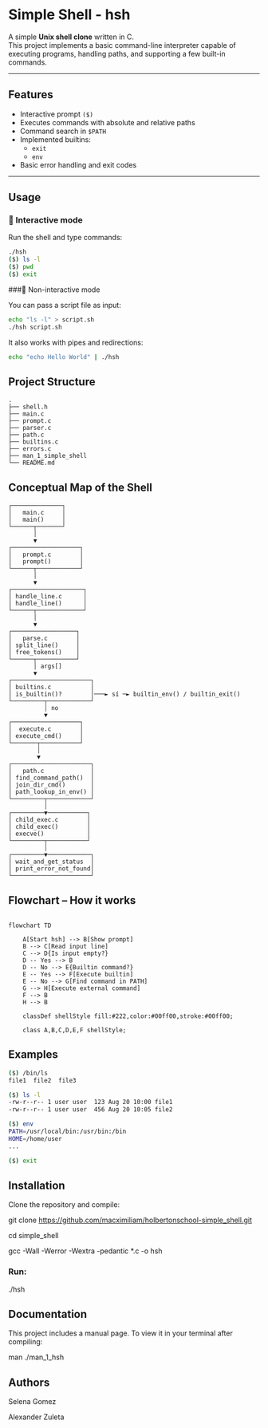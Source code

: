 # Simple Shell - hsh

A simple **Unix shell clone** written in C.  
This project implements a basic command-line interpreter capable of executing programs, handling paths, and supporting a few built-in commands.

---

## Features

- Interactive prompt `($)`  
- Executes commands with absolute and relative paths  
- Command search in `$PATH`  
- Implemented builtins:
  - `exit`
  - `env`  
- Basic error handling and exit codes  

---

## Usage

### 🔹 Interactive mode
Run the shell and type commands:

```sh
./hsh
($) ls -l
($) pwd
($) exit

```

###🔹 Non-interactive mode

You can pass a script file as input:

``` sh
echo "ls -l" > script.sh
./hsh script.sh
```

It also works with pipes and redirections:

```sh
echo "echo Hello World" | ./hsh
```

## Project Structure
```
.
├── shell.h
├── main.c
├── prompt.c
├── parser.c
├── path.c
├── builtins.c
├── errors.c
├── man_1_simple_shell
└── README.md
```

## Conceptual Map of the Shell

```
┌──────────────┐
│   main.c     │
│   main()     │
└──────┬───────┘
       │
       ▼
┌───────────────────┐
│   prompt.c        │
│   prompt()        │
└──────┬────────────┘
       │
       ▼
┌────────────────────┐
│ handle_line.c      │
│ handle_line()      │
└──────┬─────────────┘
       │
       ▼
┌──────────────────┐
│   parse.c        │
│ split_line()     │
│ free_tokens()    │
└──────┬───────────┘
       │ args[]
       ▼
┌──────────────────────┐
│ builtins.c           │
│ is_builtin()?        │───► sí ─► builtin_env() / builtin_exit()
└─────────┬────────────┘
          │ no
          ▼
┌───────────────────┐
│  execute.c        │
│ execute_cmd()     │
└───────┬───────────┘
        │
        ▼
┌──────────────────────┐
│   path.c             │
│ find_command_path()  │
│ join_dir_cmd()       │
│ path_lookup_in_env() │
└─────────┬────────────┘
          │
┌─────────▼───────────┐
│ child_exec.c        │
│ child_exec()        │
│ execve()            │
└─────────┬───────────┘
          │
┌─────────▼────────────┐
│ wait_and_get_status  │
│ print_error_not_found│
└──────────────────────┘

```
## Flowchart – How it works

```mermaid

flowchart TD

    A[Start hsh] --> B[Show prompt]
    B --> C[Read input line]
    C --> D{Is input empty?}
    D -- Yes --> B
    D -- No --> E{Builtin command?}
    E -- Yes --> F[Execute builtin]
    E -- No --> G[Find command in PATH]
    G --> H[Execute external command]
    F --> B
    H --> B

    classDef shellStyle fill:#222,color:#00ff00,stroke:#00ff00;

    class A,B,C,D,E,F shellStyle;
```

## Examples

```sh
($) /bin/ls
file1  file2  file3
```
```sh
($) ls -l
-rw-r--r-- 1 user user  123 Aug 20 10:00 file1
-rw-r--r-- 1 user user  456 Aug 20 10:05 file2
```

```sh
($) env
PATH=/usr/local/bin:/usr/bin:/bin
HOME=/home/user
...
```

```sh
($) exit
```

## Installation

Clone the repository and compile:

git clone https://github.com/macximiliam/holbertonschool-simple_shell.git

cd simple_shell

gcc -Wall -Werror -Wextra -pedantic *.c -o hsh


### Run:

./hsh

## Documentation

This project includes a manual page.
To view it in your terminal after compiling:

man ./man_1_hsh

## Authors

Selena Gomez

Alexander Zuleta
